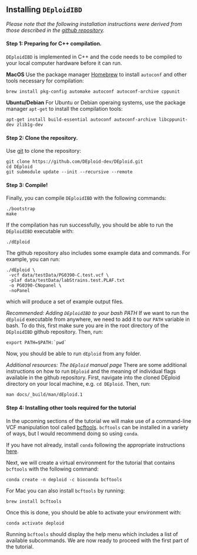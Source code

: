 ## Installing `DEploidIBD`

*Please note that the following installation instructions were derived from those described in the [github repository](https://github.com/mcveanlab/DEploid#installation).*

#### Step 1: Preparing for C++ compilation.
`DEploidIBD` is implemented in C++ and the code needs to be compiled to your local computer hardware before it can run.

**MacOS**
Use the package manager [Homebrew](https://brew.sh/) to install `autoconf` and other tools necessary for compilation:
```
brew install pkg-config automake autoconf autoconf-archive cppunit
```

**Ubuntu/Debian**
For Ubuntu or Debian operaing systems, use the package manager `apt-get` to install the compilation tools:
```
apt-get install build-essential autoconf autoconf-archive libcppunit-dev zlib1g-dev
```

#### Step 2: Clone the repository.
Use [git](https://git-scm.com/) to clone the repository:
```
git clone https://github.com/DEploid-dev/DEploid.git
cd DEploid
git submodule update --init --recursive --remote
```

#### Step 3: Compile!
Finally, you can compile `DEploidIBD` with the following commands:

```
./bootstrap
make
```

If the compilation has run successfully, you should be able to run the `DEploidIBD` executable with:

```
./dEploid
```

The github repository also includes some example data and commands. For example, you can run:

```
./dEploid \
 -vcf data/testData/PG0390-C.test.vcf \
 -plaf data/testData/labStrains.test.PLAF.txt 
 -o PG0390-CNopanel \
 -noPanel
```
which  will produce a set of example output files.

*Recommended: Adding `DEploidIBD` to your bash PATH*
If we want to run the `dEploid` executable from anywhere, we need to add it to our `PATH` variable in bash. To do this, first make sure you are in the root directory of the `DEploidIBD` github repository. Then, run:
```
export PATH=$PATH:`pwd`
```
Now, you should be able to run `dEploid` from any folder.

*Additional resources: The `DEploid` manual page*
There are some additional instructions on how to run `DEploid` and the meaning of individual flags available in the github repository. First, navigate into the cloned DEploid directory on your local machine, e.g. `cd DEploid`. Then, run:
```
man docs/_build/man/dEploid.1
```

#### Step 4: Installing other tools required for the tutorial
In the upcoming sections of the tutorial we will make use of a command-line VCF manipulation tool called [bcftools](https://samtools.github.io/bcftools/bcftools.html). `bcftools` can be installed in a variety of ways, but I would recommend doing so using `conda`.

If you have not already, install `conda` following the appropriate instructions [here](https://conda.io/projects/conda/en/latest/user-guide/install/index.html).

Next, we will create a virtual environment for the tutorial that contains `bcftools` with the following command:
```
conda create -n deploid -c bioconda bcftools
```

For Mac you can also install `bcftools` by running:
```
brew install bcftools
```

Once this is done, you should be able to activate your environment with:
```
conda activate deploid
```
Running `bcftools` should display the help menu which includes a list of available subcommands. We are now ready to proceed with the first part of the tutorial.

